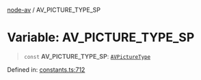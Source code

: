 [node-av](../globals.md) / AV\_PICTURE\_TYPE\_SP

# Variable: AV\_PICTURE\_TYPE\_SP

> `const` **AV\_PICTURE\_TYPE\_SP**: [`AVPictureType`](../type-aliases/AVPictureType.md)

Defined in: [constants.ts:712](https://github.com/seydx/av/blob/f8631fc881b394300b1479f511d55cf1c370a87f/src/constants/constants.ts#L712)
